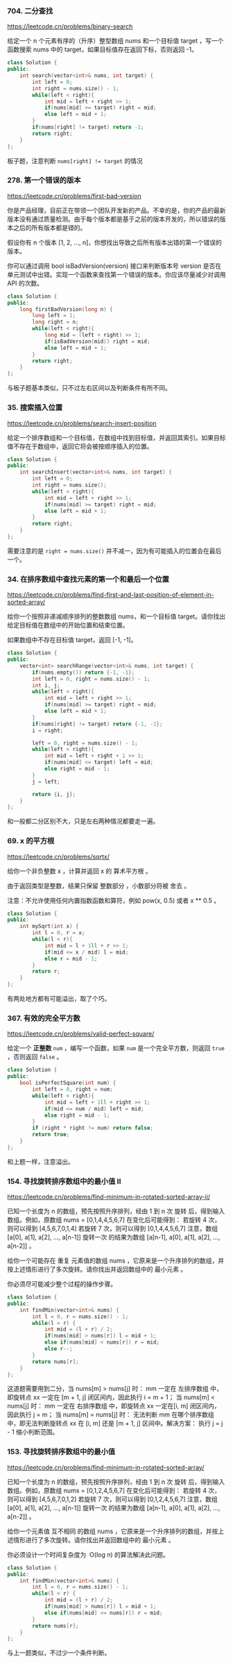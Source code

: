 ### 704. 二分查找

https://leetcode.cn/problems/binary-search

给定一个 n 个元素有序的（升序）整型数组 nums 和一个目标值 target ，写一个函数搜索 nums 中的 target，如果目标值存在返回下标，否则返回 -1。

```cpp
class Solution {
public:
    int search(vector<int>& nums, int target) {
        int left = 0;
        int right = nums.size() - 1;
        while(left < right){
            int mid = left + right >> 1;
            if(nums[mid] >= target) right = mid;
            else left = mid + 1;
        }
        if(nums[right] != target) return -1;
        return right;
    }
};
```

板子题，注意判断 `nums[right] != target` 的情况

### 278. 第一个错误的版本

https://leetcode.cn/problems/first-bad-version

你是产品经理，目前正在带领一个团队开发新的产品。不幸的是，你的产品的最新版本没有通过质量检测。由于每个版本都是基于之前的版本开发的，所以错误的版本之后的所有版本都是错的。

假设你有 n 个版本 [1, 2, ..., n]，你想找出导致之后所有版本出错的第一个错误的版本。

你可以通过调用 bool isBadVersion(version) 接口来判断版本号 version 是否在单元测试中出错。实现一个函数来查找第一个错误的版本。你应该尽量减少对调用 API 的次数。

```cpp
class Solution {
public:
    long firstBadVersion(long n) {
        long left = 1;
        long right = n;
        while(left < right){
            long mid = (left + right) >> 1;
            if(isBadVersion(mid)) right = mid;
            else left = mid + 1;
        }
        return right;
    }
};
```

与板子题基本类似，只不过左右区间以及判断条件有所不同。

### 35. 搜索插入位置

https://leetcode.cn/problems/search-insert-position

给定一个排序数组和一个目标值，在数组中找到目标值，并返回其索引。如果目标值不存在于数组中，返回它将会被按顺序插入的位置。

```cpp
class Solution {
public:
    int searchInsert(vector<int>& nums, int target) {
        int left = 0;
        int right = nums.size();
        while(left < right){
            int mid = left + right >> 1;
            if(nums[mid] >= target) right = mid;
            else left = mid + 1;
        }
        return right;
    }
};
```

需要注意的是 `right = nums.size()` 并不减一，因为有可能插入的位置会在最后一个。

### 34. 在排序数组中查找元素的第一个和最后一个位置

https://leetcode.cn/problems/find-first-and-last-position-of-element-in-sorted-array/

给你一个按照非递减顺序排列的整数数组 nums，和一个目标值 target。请你找出给定目标值在数组中的开始位置和结束位置。

如果数组中不存在目标值 target，返回 [-1, -1]。

```cpp
class Solution {
public:
    vector<int> searchRange(vector<int>& nums, int target) {
        if(nums.empty()) return {-1, -1};
        int left = 0, right = nums.size() - 1;
        int i, j;
        while(left < right){
            int mid = left + right >> 1;
            if(nums[mid] >= target) right = mid;
            else left = mid + 1;
        }
        if(nums[right] != target) return {-1, -1};
        i = right;

        left = 0, right = nums.size() - 1;
        while(left < right){
            int mid = left + right + 1 >> 1;
            if(nums[mid] <= target) left = mid;
            else right = mid - 1;
        }
        j = left;

        return {i, j};
    }
};
```

和一般都二分区别不大，只是左右两种情况都要走一遍。

### 69. x 的平方根

https://leetcode.cn/problems/sqrtx/

给你一个非负整数 x ，计算并返回 x 的 算术平方根 。

由于返回类型是整数，结果只保留 整数部分 ，小数部分将被 舍去 。

注意：不允许使用任何内置指数函数和算符，例如 pow(x, 0.5) 或者 x \*\* 0.5 。

```cpp
class Solution {
public:
    int mySqrt(int x) {
        int l = 0, r = x;
        while(l < r){
            int mid = l + 1ll + r >> 1;
            if(mid <= x / mid) l = mid;
            else r = mid - 1;
        }
        return r;
    }
};
```

有两处地方都有可能溢出，取了个巧。

### 367. 有效的完全平方数

https://leetcode.cn/problems/valid-perfect-square/

给定一个 **正整数** `num` ，编写一个函数，如果 `num` 是一个完全平方数，则返回 `true` ，否则返回 `false` 。

```cpp
class Solution {
public:
    bool isPerfectSquare(int num) {
        int left = 0, right = num;
        while(left < right){
            int mid = left + 1ll + right >> 1;
            if(mid <= num / mid) left = mid;
            else right = mid - 1;
        }
        if (right * right != num) return false;
        return true;
    }
};
```

和上题一样，注意溢出。

### 154. 寻找旋转排序数组中的最小值 II

https://leetcode.cn/problems/find-minimum-in-rotated-sorted-array-ii/

已知一个长度为 n 的数组，预先按照升序排列，经由 1 到 n 次 旋转 后，得到输入数组。例如，原数组 nums = [0,1,4,4,5,6,7] 在变化后可能得到：
若旋转 4 次，则可以得到 [4,5,6,7,0,1,4]
若旋转 7 次，则可以得到 [0,1,4,4,5,6,7]
注意，数组 [a[0], a[1], a[2], ..., a[n-1]] 旋转一次 的结果为数组 [a[n-1], a[0], a[1], a[2], ..., a[n-2]] 。

给你一个可能存在 重复 元素值的数组 nums ，它原来是一个升序排列的数组，并按上述情形进行了多次旋转。请你找出并返回数组中的 最小元素 。

你必须尽可能减少整个过程的操作步骤。

```cpp
class Solution {
public:
    int findMin(vector<int>& nums) {
        int l = 0, r = nums.size() - 1;
        while(l < r) {
            int mid = (l + r) / 2;
            if(nums[mid] > nums[r]) l = mid + 1;
            else if(nums[mid] < nums[r]) r = mid;
            else r--;
        }
        return nums[r];
    }
};
```

这道题需要用到二分，当 nums[m] > nums[j] 时： mm 一定在 左排序数组 中，即旋转点 xx 一定在 [m + 1, j] 闭区间内，因此执行 i = m + 1；
当 nums[m] < nums[j] 时： mm 一定在 右排序数组 中，即旋转点 xx 一定在[i, m] 闭区间内，因此执行 j = m；
当 nums[m] = nums[j] 时： 无法判断 mm 在哪个排序数组中，即无法判断旋转点 xx 在 [i, m] 还是 [m + 1, j] 区间中。解决方案： 执行 j = j - 1 缩小判断范围。

### 153. 寻找旋转排序数组中的最小值

https://leetcode.cn/problems/find-minimum-in-rotated-sorted-array/

已知一个长度为 n 的数组，预先按照升序排列，经由 1 到 n 次 旋转 后，得到输入数组。例如，原数组 nums = [0,1,2,4,5,6,7] 在变化后可能得到：
若旋转 4 次，则可以得到 [4,5,6,7,0,1,2]
若旋转 7 次，则可以得到 [0,1,2,4,5,6,7]
注意，数组 [a[0], a[1], a[2], ..., a[n-1]] 旋转一次 的结果为数组 [a[n-1], a[0], a[1], a[2], ..., a[n-2]] 。

给你一个元素值 互不相同 的数组 nums ，它原来是一个升序排列的数组，并按上述情形进行了多次旋转。请你找出并返回数组中的 最小元素 。

你必须设计一个时间复杂度为  O(log n) 的算法解决此问题。

```cpp
class Solution {
public:
    int findMin(vector<int>& nums) {
        int l = 0, r = nums.size() - 1;
        while(l < r) {
            int mid = (l + r) / 2;
            if(nums[mid] > nums[r]) l = mid + 1;
            else if(nums[mid] <= nums[r]) r = mid;
        }
        return nums[r];
    }
};
```

与上一题类似，不过少一个条件判断。
